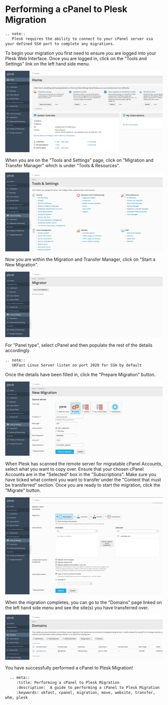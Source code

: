 # Performing a cPanel to Plesk Migration

```eval_rst
.. note::
   Plesk requires the ability to connect to your cPanel server via your defined SSH port to complete any migrations.
```

To begin your migration you first need to ensure you are logged into your Plesk Web Interface.
Once you are logged in, click on the "Tools and Settings" link on the left hand side menu.

![Plesk Obsidian Homepage](files/plesk_obsidianhomepage.PNG)

When you are on the "Tools and Settings" page, click on "Migration and Transfer Manager" which is under "Tools & Resources".

![Plesk Obsidian Tools and Settings](files/plesk_obsidiantoolsandsettings.PNG)

Now you are within the Migration and Transfer Manager, click on "Start a New Migration".

![Plesk Obsidian Transfer Manager](files/plesk_migrationandtransfermanager.PNG)

For "Panel type", select cPanel and then populate the rest of the details accordingly.

```eval_rst
.. note::
   UKFast Linux Server listen on port 2020 for SSH by default
```

Once the details have been filled in, click the "Prepare Migration" button.

![Plesk Obsidian Migration Details](files/plesk_migrationdetails.PNG)

When Plesk has scanned the remote server for migratable cPanel Accounts, select what you want to copy over.
Ensure that your chosen cPanel Accounts are in the "Selected" box in the "Subscriptions".
Make sure you have ticked what content you want to transfer under the "Content that must be transferred" section.
Once you are ready to start the migration, click the "Migrate" button.

![Plesk Obsidian Select Sites to Migrate](files/plesk_selecttomigrate.PNG)

When the migration completes, you can go to the "Domains" page linked on the left hand side menu and see the site(s) you have transferred over.

![Plesk Obsidian List Domains](files/plesk_listdomains.PNG)

You have successfully performed a cPanel to Plesk Migration!

```eval_rst
  .. meta::
     :title: Performing a cPanel to Plesk Migration
     :description:  A guide to performing a cPanel to Plesk Migration
     :keywords: ukfast, cpanel, migration, move, website, transfer, whm, plesk
